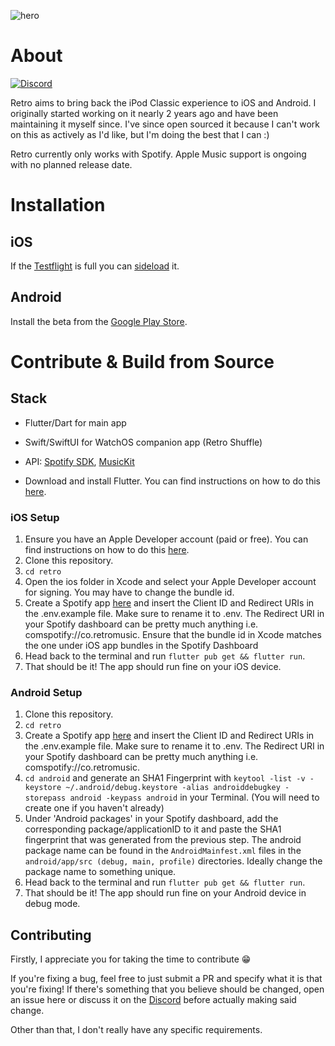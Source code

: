 ![hero](https://i.imgur.com/GFJhfkk.png)

# About

[![Discord](https://badgen.net/discord/members/6v9TEhn)](https://discord.retromusic.co/)


Retro aims to bring back the iPod Classic experience to iOS and Android. I originally started working on it nearly 2 years ago and have been maintaining it myself since. I've since open sourced it because I can't work on this as actively as I'd like, but I'm doing the best that I can :)

Retro currently only works with Spotify. Apple Music support is ongoing with no planned release date.

# Installation

## iOS

If the [Testflight](https://beta.retromusic.co) is full you can [sideload](Sideloading.md) it.

## Android

Install the beta from the [Google Play Store](https://play.google.com/store/apps/details?id=co.retromusic.app2).

# Contribute & Build from Source

## Stack

* Flutter/Dart for main app
* Swift/SwiftUI for WatchOS companion app (Retro Shuffle)
* API: [Spotify SDK](https://github.com/brim-borium/spotify_sdk), [MusicKit](https://github.com/iberatkaya/playify)


* Download and install Flutter. You can find instructions on how to do this [here](https://flutter.dev/docs/get-started/install).

### iOS Setup
1. Ensure you have an Apple Developer account (paid or free). You can find instructions on how to do this [here](https://developer.apple.com/programs/enroll/).
2. Clone this repository.
3. `cd retro`
4. Open the ios folder in Xcode and select your Apple Developer account for signing. You may have to change the bundle id.
5. Create a Spotify app [here](https://developer.spotify.com/dashboard/applications) and insert the Client ID and Redirect URIs in the .env.example file. Make sure to rename it to .env. The Redirect URI in your Spotify dashboard can be pretty much anything i.e. comspotify://co.retromusic. Ensure that the bundle id in Xcode matches the one under iOS app bundles in the Spotify Dashboard
6. Head back to the terminal and run `flutter pub get && flutter run`.
7. That should be it! The app should run fine on your iOS device.

### Android Setup
1. Clone this repository.
2. `cd retro`
3. Create a Spotify app [here](https://developer.spotify.com/dashboard/applications) and insert the Client ID and Redirect URIs in the .env.example file. Make sure to rename it to .env. The Redirect URI in your Spotify dashboard can be pretty much anything i.e. comspotify://co.retromusic.
4. `cd android` and generate an SHA1 Fingerprint with `keytool -list -v -keystore ~/.android/debug.keystore -alias androiddebugkey -storepass android -keypass android` in your Terminal. (You will need to create one if you haven't already)
5. Under 'Android packages' in your Spotify dashboard, add the corresponding package/applicationID to it and paste the SHA1 fingerprint that was generated from the previous step. The android package name can be found in the `AndroidMainfest.xml` files in the `android/app/src (debug, main, profile)` directories. Ideally change the package name to something unique.
6. Head back to the terminal and run `flutter pub get && flutter run`.
7. That should be it! The app should run fine on your Android device in debug mode.

## Contributing

Firstly, I appreciate you for taking the time to contribute 😁

If you're fixing a bug, feel free to just submit a PR and specify what it is that you're fixing! If there's something that you believe should be changed, open an issue here or discuss it on the [Discord](https://discord.retromusic.co) before actually making said change.

Other than that, I don't really have any specific requirements.

